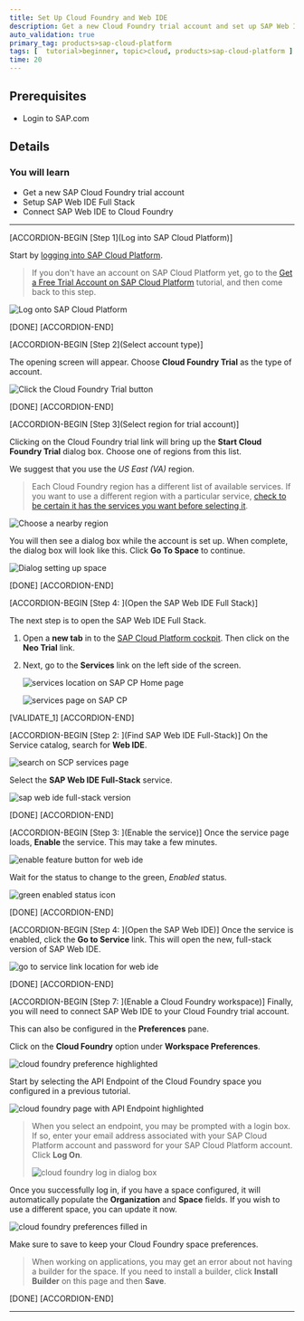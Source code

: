 ```yaml
---
title: Set Up Cloud Foundry and Web IDE
description: Get a new Cloud Foundry trial account and set up SAP Web IDE Full Stack for development
auto_validation: true
primary_tag: products>sap-cloud-platform
tags: [  tutorial>beginner, topic>cloud, products>sap-cloud-platform ]
time: 20
---
```


## Prerequisites  
 - Login to SAP.com

## Details
### You will learn  
  - Get a new SAP Cloud Foundry trial account
  - Setup SAP Web IDE Full Stack
  - Connect SAP Web IDE to Cloud Foundry


---

[ACCORDION-BEGIN [Step 1](Log into SAP Cloud Platform)]

Start by [logging into SAP Cloud Platform](https://account.hanatrial.ondemand.com/).

>If you don't have an account on SAP Cloud Platform yet, go to the [Get a Free Trial Account on SAP Cloud Platform](https://www.sap.com/developer/tutorials/hcp-create-trial-account.html) tutorial, and then come back to this step.

![Log onto SAP Cloud Platform](1c.png)

[DONE]
[ACCORDION-END]

[ACCORDION-BEGIN [Step 2](Select account type)]

The opening screen will appear.  Choose **Cloud Foundry Trial** as the type of account.

![Click the Cloud Foundry Trial button](2a.png)

[DONE]
[ACCORDION-END]

[ACCORDION-BEGIN [Step 3](Select region for trial account)]

Clicking on the Cloud Foundry trial link will bring up the **Start Cloud Foundry Trial** dialog box.  Choose one of regions from this list.    

We suggest that you use the _US East (VA)_ region.  

> Each Cloud Foundry region has a different list of available services.  If you want to use a different region with a particular service, [check to be certain it has the services you want before selecting it](https://help.sap.com/doc/aa1ccd10da6c4337aa737df2ead1855b/Cloud/en-US/3b642f68227b4b1398d2ce1a5351389a.html?3b642f68227b4b1398d2ce1a5351389a.html).

![Choose a nearby region](2b-east.png)

You will then see a dialog box while the account is set up.  When complete, the dialog box will look like this.  Click **Go To Space** to continue.

![Dialog setting up space](2c.png)

[DONE]
[ACCORDION-END]

[ACCORDION-BEGIN [Step 4: ](Open the SAP Web IDE Full Stack)]

The next step is to open the SAP Web IDE Full Stack.

1. Open a **new tab** in to the [SAP Cloud Platform cockpit](https://account.hanatrial.ondemand.com/).  Then click on the **Neo Trial** link.

2. Next, go to the **Services** link on the left side of the screen.

    ![services location on SAP CP Home page](1.png)

    ![services page on SAP CP](2.png)

[VALIDATE_1]
[ACCORDION-END]

[ACCORDION-BEGIN [Step 2: ](Find SAP Web IDE Full-Stack)]
On the Service catalog, search for **Web IDE**.

![search on SCP services page](3.png)

Select the **SAP Web IDE Full-Stack** service.

![sap web ide full-stack version](4.png)

[DONE]
[ACCORDION-END]


[ACCORDION-BEGIN [Step 3: ](Enable the service)]
Once the service page loads, **Enable** the service. This may take a few minutes.

![enable feature button for web ide](5.png)

Wait for the status to change to the green, _Enabled_ status.

![green enabled status icon](5b.png)

[DONE]
[ACCORDION-END]

[ACCORDION-BEGIN [Step 4: ](Open the SAP Web IDE)]
Once the service is enabled, click the **Go to Service** link. This will open the new, full-stack version of SAP Web IDE.

![go to service link location for web ide](6.png)

[DONE]
[ACCORDION-END]

[ACCORDION-BEGIN [Step 7: ](Enable a Cloud Foundry workspace)]
Finally, you will need to connect SAP Web IDE to your Cloud Foundry trial account.

This can also be configured in the **Preferences** pane.

Click on the **Cloud Foundry** option under **Workspace Preferences**.

![cloud foundry preference highlighted](8.png)

Start by selecting the API Endpoint of the Cloud Foundry space you configured in a previous tutorial.

![cloud foundry page with API Endpoint highlighted](9.png)

>When you select an endpoint, you may be prompted with a login box. If so, enter your email address associated with your SAP Cloud Platform account and password for your SAP Cloud Platform account. Click **Log On**.
>
>![cloud foundry log in dialog box](10.png)

Once you successfully log in, if you have a space configured, it will automatically populate the **Organization** and **Space** fields. If you wish to use a different space, you can update it now.

![cloud foundry preferences filled in](11.png)

Make sure to save to keep your Cloud Foundry space preferences.

>When working on applications, you may get an error about not having a builder for the space. If you need to install a builder, click **Install Builder** on this page and then **Save**.

[DONE]
[ACCORDION-END]



---
